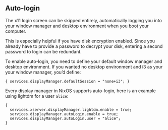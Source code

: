 ## Auto-login

The x11 login screen can be skipped entirely, automatically logging you into your window manager and desktop environment when you boot your computer.

This is especially helpful if you have disk encryption enabled. Since you already have to provide a password to decrypt your disk, entering a second password to login can be redundant.

To enable auto-login, you need to define your default window manager and desktop environment. If you wanted no desktop environment and i3 as your your window manager, you’d define:

```programlisting
{ services.displayManager.defaultSession = "none+i3"; }
```

Every display manager in NixOS supports auto-login, here is an example using lightdm for a user `alice`:

```programlisting
{
  services.xserver.displayManager.lightdm.enable = true;
  services.displayManager.autoLogin.enable = true;
  services.displayManager.autoLogin.user = "alice";
}
```
